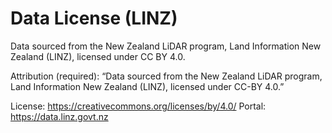 # Data License (LINZ)

Data sourced from the New Zealand LiDAR program, Land Information New Zealand (LINZ),
licensed under CC BY 4.0.

Attribution (required):
“Data sourced from the New Zealand LiDAR program, Land Information New Zealand (LINZ), licensed under CC-BY 4.0.”

License: https://creativecommons.org/licenses/by/4.0/
Portal: https://data.linz.govt.nz